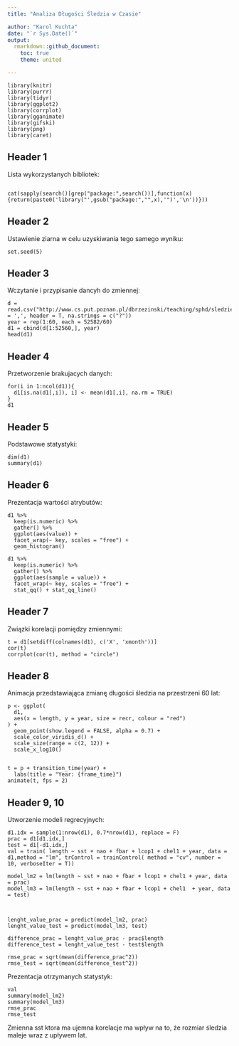 ```yaml
---
title: "Analiza Długości Śledzia w Czasie"

author: "Karol Kuchta"
date: "`r Sys.Date()`"
output:
  rmarkdown::github_document:
    toc: true
    theme: united

---
```



```{r, echo = F}
library(knitr)
library(purrr)
library(tidyr)
library(ggplot2)
library(corrplot)
library(gganimate)
library(gifski)
library(png)
library(caret)
```

Header 1
------------------------------
Lista wykorzystanych bibliotek:

```{r, echo = F}

cat(sapply(search()[grep("package:",search())],function(x){return(paste0('library("',gsub("package:","",x),'")','\n'))}))
```

Header 2
------------------------------
Ustawienie ziarna w celu uzyskiwania tego samego wyniku:

```{r}
set.seed(5)
```

Header 3
------------------------------
Wczytanie i przypisanie dancyh do zmiennej:

```{r, echo = F}
d = read.csv("http://www.cs.put.poznan.pl/dbrzezinski/teaching/sphd/sledzie.csv",sep = ',', header = T, na.strings = c("?"))
year = rep(1:60, each = 52582/60)
d1 = cbind(d[1:52560,], year)
head(d1)
```

Header 4
------------------------------
Przetworzenie brakujacych danych:

```{r, echo = F}
for(i in 1:ncol(d1)){
  d1[is.na(d1[,i]), i] <- mean(d1[,i], na.rm = TRUE)
}
d1
```

Header 5
------------------------------
Podstawowe statystyki:

```{r, echo = F}
dim(d1)
summary(d1)
```

Header 6
------------------------------
Prezentacja wartości atrybutów:

```{r, echo = F}
d1 %>%
  keep(is.numeric) %>% 
  gather() %>% 
  ggplot(aes(value)) +
  facet_wrap(~ key, scales = "free") +
  geom_histogram()

d1 %>%
  keep(is.numeric) %>% 
  gather() %>% 
  ggplot(aes(sample = value)) +
  facet_wrap(~ key, scales = "free") +
  stat_qq() + stat_qq_line()
```

Header 7
------------------------------
Związki korelacji pomiędzy zmiennymi:

```{r, echo = F}
t = d1[setdiff(colnames(d1), c('X', 'xmonth'))]
cor(t)
corrplot(cor(t), method = "circle")
```

Header 8
------------------------------
Animacja przedstawiająca zmianę długości śledzia na przestrzeni 60 lat:

```{r, echo = F}
p <- ggplot(
  d1, 
  aes(x = length, y = year, size = recr, colour = "red")
) +
  geom_point(show.legend = FALSE, alpha = 0.7) +
  scale_color_viridis_d() +
  scale_size(range = c(2, 12)) +
  scale_x_log10() 


t = p + transition_time(year) +
  labs(title = "Year: {frame_time}")
animate(t, fps = 2)
```

Header 9, 10
------------------------------
Utworzenie modeli regrecyjnych:

```{r, echo = F}
d1.idx = sample(1:nrow(d1), 0.7*nrow(d1), replace = F)
prac = d1[d1.idx,]
test = d1[-d1.idx,]
val = train( length ~ sst + nao + fbar + lcop1 + chel1 + year, data = d1,method = "lm", trControl = trainControl( method = "cv", number = 10, verboseIter = T))

model_lm2 = lm(length ~ sst + nao + fbar + lcop1 + chel1 + year, data = prac)
model_lm3 = lm(length ~ sst + nao + fbar + lcop1 + chel1  + year, data = test)



lenght_value_prac = predict(model_lm2, prac)
lenght_value_test = predict(model_lm3, test)

difference_prac = lenght_value_prac - prac$length
difference_test = lenght_value_test - test$length

rmse_prac = sqrt(mean(difference_prac^2))
rmse_test = sqrt(mean(difference_test^2))
```

Prezentacja otrzymanych statystyk: 

```{r, echo = F}
val
summary(model_lm2)
summary(model_lm3)
rmse_prac
rmse_test
```

Zmienna sst ktora ma ujemna korelacje ma wpływ na to, że rozmiar śledzia maleje wraz z upływem lat.
